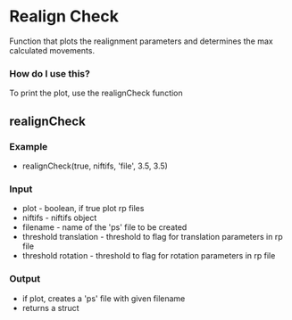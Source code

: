 # Realign Check

Function that plots the realignment parameters and determines the max calculated movements. 

### How do I use this?
To print the plot, use the realignCheck function

## realignCheck

### Example
* realignCheck(true, niftifs, 'file', 3.5, 3.5)

### Input
* plot - boolean, if true plot rp files
* niftifs - niftifs object
* filename - name of the 'ps' file to be created
* threshold translation - threshold to flag for translation parameters in rp file
* threshold rotation - threshold to flag for rotation parameters in rp file 

### Output
* if plot, creates a 'ps' file with given filename 
* returns a struct 
